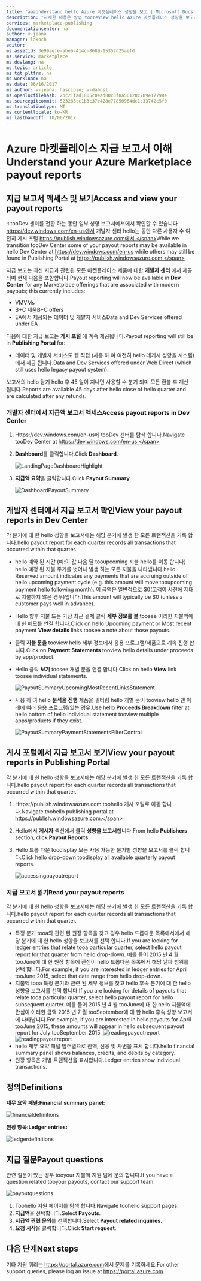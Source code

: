 ```yaml
---
title: "aaaUnderstand hello Azure 마켓플레이스 성향을 보고 | Microsoft Docs"
description: "자세한 내용은 방법 tooreview hello Azure 마켓플레이스 성향을 보고서를 수집 하 고 있습니다."
services: marketplace-publishing
documentationcenter: na
author: v-jeana
manager: lakoch
editor: 
ms.assetid: 3e99aefe-abeb-414c-8689-15352d25aefd
ms.service: marketplace
ms.devlang: na
ms.topic: article
ms.tgt_pltfrm: na
ms.workload: na
ms.date: 06/16/2017
ms.author: v-jeana; hascipio; v-dabosl
ms.openlocfilehash: 2bc21fad1805c0ead80c3f8a56128c789e17798e
ms.sourcegitcommit: 523283cc1b3c37c428e77850964dc1c33742c5f0
ms.translationtype: MT
ms.contentlocale: ko-KR
ms.lasthandoff: 10/06/2017
---
```

# <a name="understand-your-azure-marketplace-payout-reports"></a><span data-ttu-id="1720d-103">Azure 마켓플레이스 지급 보고서 이해</span><span class="sxs-lookup"><span data-stu-id="1720d-103">Understand your Azure Marketplace payout reports</span></span>
## <a name="access-and-view-your-payout-reports"></a><span data-ttu-id="1720d-104">지급 보고서 액세스 및 보기</span><span class="sxs-lookup"><span data-stu-id="1720d-104">Access and view your payout reports</span></span>
<span data-ttu-id="1720d-105">म tooDev 센터를 전환 하는 동안 일부 성향 보고서에서에서 확인할 수 있습니다 https://dev.windows.com/en-us에서 개발자 센터 hello는 동안 다른 사용자 수 여전히 게시 포털 https://publish.windowsazure.com에서.</span><span class="sxs-lookup"><span data-stu-id="1720d-105">While we transition tooDev Center some of your payout reports may be available in hello Dev Center at https://dev.windows.com/en-us while others may still be found in Publishing Portal at https://publish.windowsazure.com.</span></span>

<span data-ttu-id="1720d-106">지급 보고는 최신 지급과 관련된 모든 마켓플레이스 제품에 대한 **개발자 센터** 에서 제공되며 현재 다음을 포함합니다.</span><span class="sxs-lookup"><span data-stu-id="1720d-106">Payout reporting will now be available in **Dev Center** for any Marketplace offerings that are associated with modern payouts; this currently includes:</span></span>

* <span data-ttu-id="1720d-107">VM</span><span class="sxs-lookup"><span data-stu-id="1720d-107">VMs</span></span>
* <span data-ttu-id="1720d-108">B+C 제품</span><span class="sxs-lookup"><span data-stu-id="1720d-108">B+C offers</span></span>
* <span data-ttu-id="1720d-109">EA에서 제공되는 데이터 및 개발자 서비스</span><span class="sxs-lookup"><span data-stu-id="1720d-109">Data and Dev Services offered under EA</span></span>

<span data-ttu-id="1720d-110">다음에 대한 지급 보고는 **게시 포털** 에 계속 제공됩니다.</span><span class="sxs-lookup"><span data-stu-id="1720d-110">Payout reporting will still be in **Publishing Portal** for:</span></span>

* <span data-ttu-id="1720d-111">데이터 및 개발자 서비스도 웹 직접 (사용 하 여 여전히 hello 레거시 성향을 시스템)에서 제공 됩니다.</span><span class="sxs-lookup"><span data-stu-id="1720d-111">Data and Dev Services offered under Web Direct (which still uses hello legacy payout system).</span></span>

<span data-ttu-id="1720d-112">보고서의 hello 닫기 hello 후 45 일이 지나면 사용할 수 분기 되며 모든 환불 후 계산 됩니다.</span><span class="sxs-lookup"><span data-stu-id="1720d-112">Reports are available 45 days after hello close of hello quarter and are calculated after any refunds.</span></span>

### <a name="access-payout-reports-in-dev-center"></a><span data-ttu-id="1720d-113">개발자 센터에서 지급액 보고서 액세스</span><span class="sxs-lookup"><span data-stu-id="1720d-113">Access payout reports in Dev Center</span></span>
1. <span data-ttu-id="1720d-114">Https://dev.windows.com/en-us에 tooDev 센터를 탐색 합니다.</span><span class="sxs-lookup"><span data-stu-id="1720d-114">Navigate tooDev Center at https://dev.windows.com/en-us.</span></span>
2. <span data-ttu-id="1720d-115">**Dashboard**를 클릭합니다.</span><span class="sxs-lookup"><span data-stu-id="1720d-115">Click **Dashboard**.</span></span>

    ![LandingPageDashboardHighlight][1]
3. <span data-ttu-id="1720d-117">**지급액 요약**을 클릭합니다.</span><span class="sxs-lookup"><span data-stu-id="1720d-117">Click **Payout Summary**.</span></span>

    ![DashboardPayoutSummary][2]

## <a name="view-your-payout-reports-in-dev-center"></a><span data-ttu-id="1720d-119">개발자 센터에서 지급 보고서 확인</span><span class="sxs-lookup"><span data-stu-id="1720d-119">View your payout reports in Dev Center</span></span>
<span data-ttu-id="1720d-120">각 분기에 대 한 hello 성향을 보고서에는 해당 분기에 발생 한 모든 트랜잭션을 기록 합니다.</span><span class="sxs-lookup"><span data-stu-id="1720d-120">hello payout report for each quarter records all transactions that occurred within that quarter.</span></span>

* <span data-ttu-id="1720d-121">hello 예약 된 시간 (예:이 값 다음 달 tooupcoming 지불 hello를 이동 합니다) hello 예정 된 지불 주기를 벗어나 발생 하는 모든 지불을 나타냅니다.</span><span class="sxs-lookup"><span data-stu-id="1720d-121">hello Reserved amount indicates any payments that are accruing outside of hello upcoming payment cycle (e.g. this amount will move tooupcoming payment hello following month).</span></span>  <span data-ttu-id="1720d-122">이 금액은 일반적으로 $0(고객이 사전에 제대로 지불하지 않은 경우)입니다.</span><span class="sxs-lookup"><span data-stu-id="1720d-122">This amount will typically be $0 (unless a customer pays well in advance).</span></span>
* <span data-ttu-id="1720d-123">Hello 향후 지불 또는 가장 최근 결제 클릭 **세부 정보를 볼** toosee 이러한 지불액에 대 한 메모를 연결 합니다.</span><span class="sxs-lookup"><span data-stu-id="1720d-123">Click on hello Upcoming payment or Most recent payment **View details** links toosee a note about those payouts.</span></span>
* <span data-ttu-id="1720d-124">클릭 **지불 문을** tooview hello 세부 정보에서 응용 프로그램/제품으로 계속 진행 합니다.</span><span class="sxs-lookup"><span data-stu-id="1720d-124">Click on **Payment Statements** tooview hello details under proceeds by app/product.</span></span>
* <span data-ttu-id="1720d-125">Hello 클릭 **보기** toosee 개별 문을 연결 합니다.</span><span class="sxs-lookup"><span data-stu-id="1720d-125">Click on hello **View** link toosee individual statements.</span></span>

    ![PayoutSummaryUpcomingMostRecentLinksStatement][3]
* <span data-ttu-id="1720d-127">사용 하 여 hello **분석을 진행** 제품을 필터링 hello 개별 문이 tooview hello 맨 아래에 여러 응용 프로그램/있는 경우.</span><span class="sxs-lookup"><span data-stu-id="1720d-127">Use hello **Proceeds Breakdown** filter at hello bottom of hello individual statement tooview multiple apps/products if they exist.</span></span>

    ![PayoutSummaryPaymentStatementsFilterControl][4]

## <a name="view-your-payout-reports-in-publishing-portal"></a><span data-ttu-id="1720d-129">게시 포털에서 지급 보고서 보기</span><span class="sxs-lookup"><span data-stu-id="1720d-129">View your payout reports in Publishing Portal</span></span>
<span data-ttu-id="1720d-130">각 분기에 대 한 hello 성향을 보고서에는 해당 분기에 발생 한 모든 트랜잭션을 기록 합니다.</span><span class="sxs-lookup"><span data-stu-id="1720d-130">hello payout report for each quarter records all transactions that occurred within that quarter.</span></span>

1. <span data-ttu-id="1720d-131">Https://publish.windowsazure.com toohello 게시 포털로 이동 합니다.</span><span class="sxs-lookup"><span data-stu-id="1720d-131">Navigate toohello publishing portal at https://publish.windowsazure.com.</span></span>
2. <span data-ttu-id="1720d-132">Hello에서 **게시자** 섹션에서 클릭 **성향을 보고서**합니다.</span><span class="sxs-lookup"><span data-stu-id="1720d-132">From hello **Publishers** section, click **Payout Reports**.</span></span>
3. <span data-ttu-id="1720d-133">Hello 드롭 다운 toodisplay 모든 사용 가능한 분기별 성향을 보고서를 클릭 합니다.</span><span class="sxs-lookup"><span data-stu-id="1720d-133">Click hello drop-down toodisplay all available quarterly payout reports.</span></span>

    ![accessingpayoutreport][5]

### <a name="read-your-payout-reports"></a><span data-ttu-id="1720d-135">지급 보고서 읽기</span><span class="sxs-lookup"><span data-stu-id="1720d-135">Read your payout reports</span></span>
<span data-ttu-id="1720d-136">각 분기에 대 한 hello 성향을 보고서에는 해당 분기에 발생 한 모든 트랜잭션을 기록 합니다.</span><span class="sxs-lookup"><span data-stu-id="1720d-136">hello payout report for each quarter records all transactions that occurred within that quarter.</span></span>

* <span data-ttu-id="1720d-137">특정 분기 tooa와 관련 된 원장 항목을 찾고 경우 hello 드롭다운 목록에서에서 해당 분기에 대 한 hello 성향을 보고서를 선택 합니다.</span><span class="sxs-lookup"><span data-stu-id="1720d-137">If you are looking for ledger entries that relate tooa particular quarter, select hello payout report for that quarter from hello drop-down.</span></span> <span data-ttu-id="1720d-138">예를 들어 2015 년 4 월 tooJune에 대 한 원장 항목에 관심이 hello 드롭다운 목록에서 해당 날짜 범위를 선택 합니다.</span><span class="sxs-lookup"><span data-stu-id="1720d-138">For example, if you are interested in ledger entries for April tooJune 2015, select that date range from hello drop-down.</span></span>
* <span data-ttu-id="1720d-139">지불액 tooa 특정 분기와 관련 된 세부 정보를 찾고 hello 후속 분기에 대 한 hello 성향을 보고서를 선택 합니다.</span><span class="sxs-lookup"><span data-stu-id="1720d-139">If you are looking for details of payouts that relate tooa particular quarter, select hello payout report for hello subsequent quarter.</span></span> <span data-ttu-id="1720d-140">예를 들어 2015 년 4 월 tooJune에 대 한 hello 지불액에 관심이 이러한 금액 2015 년 7 월 tooSeptember에 대 한 hello 후속 성향 보고서에 나타납니다.</span><span class="sxs-lookup"><span data-stu-id="1720d-140">For example, if you are interested in hello payouts for April tooJune 2015, these amounts will appear in hello subsequent payout report for July tooSeptember 2015.</span></span>
  <span data-ttu-id="1720d-141">![readingpayoutreport][6]</span><span class="sxs-lookup"><span data-stu-id="1720d-141">![readingpayoutreport][6]</span></span>
* <span data-ttu-id="1720d-142">hello 재무 요약 패널 범주별으로 잔액, 신용 및 차변을 표시 합니다.</span><span class="sxs-lookup"><span data-stu-id="1720d-142">hello financial summary panel shows balances, credits, and debits by category.</span></span>
* <span data-ttu-id="1720d-143">원장 항목은 개별 트랜잭션을 표시합니다.</span><span class="sxs-lookup"><span data-stu-id="1720d-143">Ledger entries show individual transactions.</span></span>

## <a name="definitions"></a><span data-ttu-id="1720d-144">정의</span><span class="sxs-lookup"><span data-stu-id="1720d-144">Definitions</span></span>
<span data-ttu-id="1720d-145">**재무 요약 패널:**</span><span class="sxs-lookup"><span data-stu-id="1720d-145">**Financial summary panel:**</span></span>

![financialdefinitions][7]

<span data-ttu-id="1720d-147">**원장 항목:**</span><span class="sxs-lookup"><span data-stu-id="1720d-147">**Ledger entries:**</span></span>

![ledgerdefinitions][8]

## <a name="payout-questions"></a><span data-ttu-id="1720d-149">지급 질문</span><span class="sxs-lookup"><span data-stu-id="1720d-149">Payout questions</span></span>
<span data-ttu-id="1720d-150">관련 질문이 있는 경우 tooyour 지불액 지원 팀에 문의 합니다.</span><span class="sxs-lookup"><span data-stu-id="1720d-150">If you have a question related tooyour payouts, contact our support team.</span></span>

![payoutquestions][9]

1. <span data-ttu-id="1720d-152">Toohello 지원 페이지를 탐색 합니다.</span><span class="sxs-lookup"><span data-stu-id="1720d-152">Navigate toohello support pages.</span></span>
2. <span data-ttu-id="1720d-153">**지급액**을 선택합니다.</span><span class="sxs-lookup"><span data-stu-id="1720d-153">Select **Payouts**.</span></span>
3. <span data-ttu-id="1720d-154">**지급액 관련 문의**를 선택합니다.</span><span class="sxs-lookup"><span data-stu-id="1720d-154">Select **Payout related inquiries**.</span></span>
4. <span data-ttu-id="1720d-155">**요청 시작**을 클릭합니다.</span><span class="sxs-lookup"><span data-stu-id="1720d-155">Click **Start request**.</span></span>

## <a name="next-steps"></a><span data-ttu-id="1720d-156">다음 단계</span><span class="sxs-lookup"><span data-stu-id="1720d-156">Next steps</span></span>
<span data-ttu-id="1720d-157">기타 지원 쿼리는 <https://portal.azure.com>에서 문제를 기록하세요.</span><span class="sxs-lookup"><span data-stu-id="1720d-157">For other support queries, please log an issue at <https://portal.azure.com>.</span></span>

[1]: ./media/marketplace-publishing-report-payout/LandingPage-DashboardHighlight.png
[2]: ./media/marketplace-publishing-report-payout/Dashboard-PayoutSummary.png
[3]: ./media/marketplace-publishing-report-payout/PayoutSummary-UpcomingOrMostRecentPaymentLinksSingleStatementLink.png
[4]: ./media/marketplace-publishing-report-payout/PayoutSummary-PaymentStatements-SingleStatement-FilterControl.png
[5]: ./media/marketplace-publishing-report-payout/accessingpayoutreport.png
[6]: ./media/marketplace-publishing-report-payout/readingpayoutreport.png
[7]: ./media/marketplace-publishing-report-payout/financialdefinitions.png
[8]: ./media/marketplace-publishing-report-payout/ledgerdefinitions.png
[9]: ./media/marketplace-publishing-report-payout/payoutquestions.png
